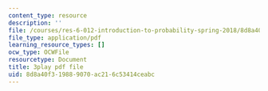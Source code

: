```yaml
---
content_type: resource
description: ''
file: /courses/res-6-012-introduction-to-probability-spring-2018/8d8a40f319889070ac216c53414ceabc_iBqEF1cB7nE.pdf
file_type: application/pdf
learning_resource_types: []
ocw_type: OCWFile
resourcetype: Document
title: 3play pdf file
uid: 8d8a40f3-1988-9070-ac21-6c53414ceabc
---
```

